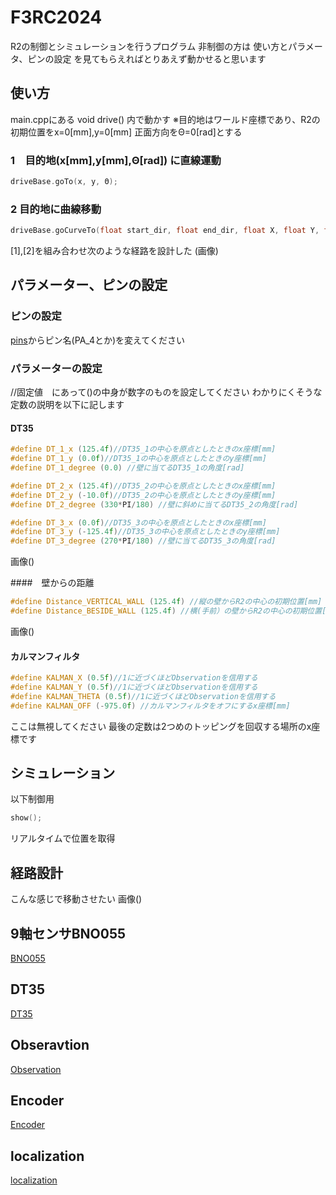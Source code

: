 # F3RC2024

R2の制御とシミュレーションを行うプログラム 非制御の方は 使い方とパラメータ、ピンの設定 を見てもらえればとりあえず動かせると思います
## 使い方

main.cppにある void drive() 内で動かす
※目的地はワールド座標であり、R2の初期位置をx=0[mm],y=0[mm] 正面方向をΘ=0[rad]とする

### 1　目的地(x[mm],y[mm],Θ[rad]) に直線運動
```cpp
driveBase.goTo(x, y, Θ); 
```
### 2 目的地に曲線移動
```cpp
driveBase.goCurveTo(float start_dir, float end_dir, float X, float Y, float D, bool stop, int num);
```

[1],[2]を組み合わせ次のような経路を設計した
(画像)
## パラメーター、ピンの設定

### ピンの設定
[pins](src/pins.hpp)からピン名(PA_4とか)を変えてください

### パラメーターの設定
//固定値　にあって()の中身が数字のものを設定してください
わかりにくそうな定数の説明を以下に記します

#### DT35
```cpp
#define DT_1_x (125.4f)//DT35_1の中心を原点としたときのx座標[mm]
#define DT_1_y (0.0f)//DT35_1の中心を原点としたときのy座標[mm]
#define DT_1_degree (0.0) //壁に当てるDT35_1の角度[rad]

#define DT_2_x (125.4f)//DT35_2の中心を原点としたときのx座標[mm]
#define DT_2_y (-10.0f)//DT35_2の中心を原点としたときのy座標[mm]
#define DT_2_degree (330*PI/180) //壁に斜めに当てるDT35_2の角度[rad]

#define DT_3_x (0.0f)//DT35_3の中心を原点としたときのx座標[mm]
#define DT_3_y (-125.4f)//DT35_3の中心を原点としたときのy座標[mm]
#define DT_3_degree (270*PI/180) //壁に当てるDT35_3の角度[rad]
```
画像()

####　壁からの距離
```cpp
#define Distance_VERTICAL_WALL (125.4f) //縦の壁からR2の中心の初期位置[mm]
#define Distance_BESIDE_WALL (125.4f) //横(手前）の壁からR2の中心の初期位置[mm]
```
画像()


#### カルマンフィルタ
```cpp
#define KALMAN_X (0.5f)//1に近づくほどObservationを信用する
#define KALMAN_Y (0.5f)//1に近づくほどObservationを信用する
#define KALMAN_THETA (0.5f)//1に近づくほどObservationを信用する
#define KALMAN_OFF (-975.0f) //カルマンフィルタをオフにするx座標[mm]
```
ここは無視してください 最後の定数は2つめのトッピングを回収する場所のx座標です


## シミュレーション
以下制御用
```cpp
show();
```
リアルタイムで位置を取得

## 経路設計

こんな感じで移動させたい
画像()

## 9軸センサBNO055

[BNO055](src/BNO055/README.md)

## DT35

[DT35](src/DT35/README.md)

## Obseravtion
[Observation](src/Observation/README.md)


## Encoder
[Encoder](src/Encoder/README.md)

## localization
[localization](src/localization/README.md)

